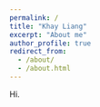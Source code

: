 ```yaml
---
permalink: /
title: "Khay Liang"
excerpt: "About me"
author_profile: true
redirect_from: 
  - /about/
  - /about.html
---
```

Hi.
